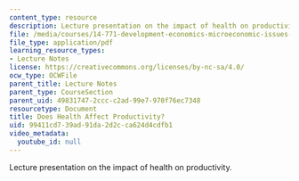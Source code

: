 ```yaml
---
content_type: resource
description: Lecture presentation on the impact of health on productivity.
file: /media/courses/14-771-development-economics-microeconomic-issues-and-policy-models-fall-2008/99411cd739ad91da2d2cca624d4cdfb1_lec4.pdf
file_type: application/pdf
learning_resource_types:
- Lecture Notes
license: https://creativecommons.org/licenses/by-nc-sa/4.0/
ocw_type: OCWFile
parent_title: Lecture Notes
parent_type: CourseSection
parent_uid: 49831747-2ccc-c2ad-99e7-970f76ec7348
resourcetype: Document
title: Does Health Affect Productivity?
uid: 99411cd7-39ad-91da-2d2c-ca624d4cdfb1
video_metadata:
  youtube_id: null
---
```

Lecture presentation on the impact of health on productivity.